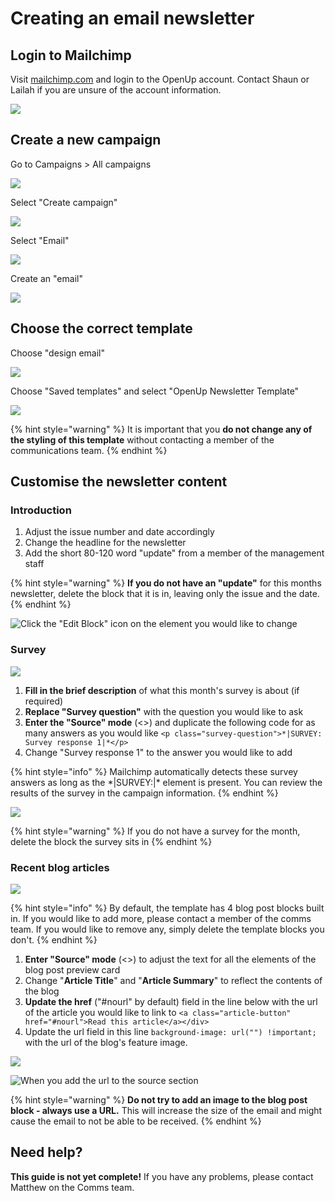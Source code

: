# Creating an email newsletter

## Login to Mailchimp

Visit [mailchimp.com](www.mailchimp.com) and login to the OpenUp account. Contact Shaun or Lailah if you are unsure of the account information.

![](../../.gitbook/assets/image%20%2818%29.png)

## Create a new campaign

Go to Campaigns &gt; All campaigns

![](../../.gitbook/assets/image%20%2819%29.png)

Select "Create campaign"

![](../../.gitbook/assets/image%20%2822%29.png)

Select "Email"

![](../../.gitbook/assets/image%20%2820%29.png)

Create an "email"

![](../../.gitbook/assets/image%20%2828%29.png)

## Choose the correct template

Choose "design email"

![](../../.gitbook/assets/image%20%2826%29.png)

Choose "Saved templates" and select "OpenUp Newsletter Template"

![](../../.gitbook/assets/image%20%2813%29.png)

{% hint style="warning" %}
 It is important that you **do not change any of the styling of this template** without contacting a member of the communications team.
{% endhint %}

## Customise the newsletter content

### Introduction

1. Adjust the issue number and date accordingly
2. Change the headline for the newsletter
3. Add the short 80-120 word "update" from a member of the management staff

{% hint style="warning" %}
**If you do not have an "update"** for this months newsletter, delete the block that it is in, leaving only the issue and the date.
{% endhint %}

![Click the &quot;Edit Block&quot; icon on the element you would like to change](../../.gitbook/assets/image%20%2824%29.png)

### Survey

![](../../.gitbook/assets/image%20%2821%29.png)

1. **Fill in the brief description** of what this month's survey is about \(if required\)
2. **Replace "Survey question"** with the question you would like to ask
3. **Enter the "Source" mode** \(&lt;&gt;\) and duplicate the following code for as many answers as you would like `<p class="survey-question">*|SURVEY: Survey response 1|*</p>`
4. Change "Survey response 1" to the answer you would like to add

{% hint style="info" %}
Mailchimp automatically detects these survey answers as long as the \*\|SURVEY:\|\* element is present. You can review the results of the survey in the campaign information.
{% endhint %}

![](../../.gitbook/assets/image%20%2815%29.png)

{% hint style="warning" %}
If you do not have a survey for the month, delete the block the survey sits in
{% endhint %}

### Recent blog articles

![](../../.gitbook/assets/image%20%2816%29.png)

{% hint style="info" %}
By default, the template has 4 blog post blocks built in. If you would like to add more, please contact a member of the comms team. If you would like to remove any, simply delete the template blocks you don't. 
{% endhint %}

1. **Enter "Source" mode** \(&lt;&gt;\) to adjust the text for all the elements of the blog post preview card
2. Change "**Article Title**" and "**Article Summary**" to reflect the contents of the blog
3. **Update the href** \("\#nourl" by default\) field in the line below with the url of the article you would like to link to `<a class="article-button" href="#nourl">Read this article</a></div>`
4. Update the url field in this line `background-image: url("") !important;` with the url of the blog's feature image. 

![](../../.gitbook/assets/image%20%2823%29.png)

![When you add the url to the source section ](../../.gitbook/assets/blog-image-url.png)

{% hint style="warning" %}
**Do not try to add an image to the blog post block - always use a URL.** This will increase the size of the email and might cause the email to not be able to be received. 
{% endhint %}

## Need help?

**This guide is not yet complete!** If you have any problems, please contact Matthew on the Comms team.

